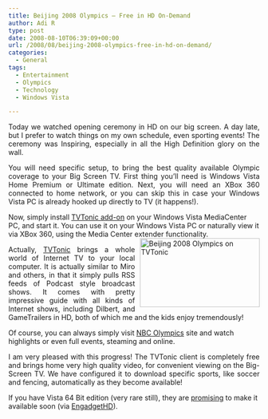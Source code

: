 ```yaml
---
title: Beijing 2008 Olympics – Free in HD On-Demand
author: Adi R
type: post
date: 2008-08-10T06:39:09+00:00
url: /2008/08/beijing-2008-olympics-free-in-hd-on-demand/
categories:
  - General
tags:
  - Entertainment
  - Olympics
  - Technology
  - Windows Vista

---
```

<p align="justify">
  Today we watched opening ceremony in HD on our big screen. A day late, but I prefer to watch things on my own schedule, even sporting events! The ceremony was Inspiring, especially in all the High Definition glory on the wall.
</p>

<p align="justify">
  You will need specific setup, to bring the best quality available Olympic coverage to your Big Screen TV. First thing you&#8217;ll need is Windows Vista Home Premium or Ultimate edition. Next, you will need an XBox 360 connected to home network, or you can skip this in case your Windows Vista PC is already hooked up directly to TV (it happens!).
</p>

Now, simply install <a href="http://www.tvtonic.com/olympics/install/" target="_blank">TVTonic add-on</a> on your Windows Vista MediaCenter PC, and start it. You can use it on your Windows Vista PC or naturally view it via XBox 360, using the Media Center extender functionality.<a href="http://www.tvtonic.com/olympics/install/" target="_blank"><img style="border-right: 0px; border-top: 0px; margin: 0px 0px 0px 10px; border-left: 0px; border-bottom: 0px" height="138" alt="Beijing 2008 Olympics on TVTonic" src="https://i2.wp.com/www.adir1.com/uploads/2008/08/beijing-2008-olympics-on-tvtonic.jpg?resize=240%2C138" width="240" align="right" border="0" data-recalc-dims="1" /></a>

<p align="justify">
  Actually, <a href="http://www.tvtonic.com/olympics/install/" target="_blank">TVTonic</a> brings a whole world of Internet TV to your local computer. It is actually similar to Miro and others, in that it simply pulls RSS feeds of Podcast style broadcast shows. It comes with pretty impressive guide with all kinds of Internet shows, including Dilbert, and GameTrailers in HD, both of which me and the kids enjoy tremendously!
</p>

Of course, you can always simply visit <a href="http://www.nbcolympics.com/" target="_blank">NBC Olympics</a> site and watch highlights or even full events, steaming and online. 

<p align="justify">
  I am very pleased with this progress! The TVTonic client is completely free and brings home very high quality video, for convenient viewing on the Big-Screen TV. We have configured it to download specific sports, like soccer and fencing, automatically as they become available!
</p>

If you have Vista 64 Bit edition (very rare still), they are <a href="http://www.engadgethd.com/2008/08/09/nbc-olympics-on-the-go-adds-64-bit-vista-media-center-support/" target="_blank">promising</a> to make it available soon (via <a href="http://www.engadgethd.com/2008/08/09/nbc-olympics-on-the-go-adds-64-bit-vista-media-center-support/" target="_blank">EngadgetHD</a>).